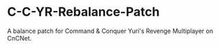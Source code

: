 # C-C-YR-Rebalance-Patch
A balance patch for Command &amp; Conquer Yuri's Revenge Multiplayer on CnCNet.

